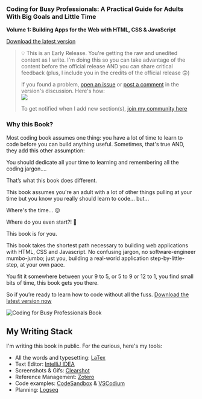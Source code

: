 ### Coding for Busy Professionals: A Practical Guide for Adults With Big Goals and Little Time

**Volume 1: Building Apps for the Web with HTML, CSS & JavaScript**

[Download the latest version](https://github.com/deletosh/book-CodingForBusyPros/releases)

> 💡 This is an Early Release. You're getting the raw and unedited content as I write. I'm doing this so you can take
> advantage of the content before the official release AND you can share critical feedback (plus, I include you in the
> credits of the official release 🙃)
>
> If you found a problem, [open an issue](https://github.com/deletosh/book-CodingForBusyPros/issues)
> or [post a comment](https://github.com/deletosh/book-CodingForBusyPros/releases) in the version's discussion. Here's
> how:  
> ![](https://i.imgur.com/OHZa2Zl.png)
>
> To get notified when I add new section(s), [join my community here](https://deletosh.com/community)

### Why this Book?

Most coding book assumes one thing: you have a lot of time to learn to code before you can build anything useful.
Sometimes, that's true AND, they add this other assumption:

You should dedicate all your time to learning and remembering all the coding jargon....

That’s what this book does different.

This book assumes you're an adult with a lot of other things pulling at your time but you know you really should learn
to code... but...

Where's the time... 😖

Where do you even start?! 🤔

This book is for you.

This book takes the shortest path necessary to building web applications with HTML, CSS and Javascript. No confusing
jargon, no software-engineer mumbo-jumbo; just you, building a real-world application step-by-little-step, at your own
pace.

You fit it somewhere between your 9 to 5, or 5 to 9 or 12 to 1, you find small bits of time, this book gets you there.

So if you’re ready to learn how to code without all the
fuss. [Download the latest version now](https://github.com/deletosh/book-CodingForBusyPros/releases)

![Coding for Busy Professionals Book](https://github.com/deletosh/book-CodingForBusyPros/actions/workflows/compileandrelease.yml/badge.svg)

## My Writing Stack

I'm writing this book in public. For the curious, here's my tools:

- All the words and typesetting: [LaTex](https://www.latex-project.org/)
- Text Editor: [IntelliJ IDEA](https://www.jetbrains.com/idea/)
- Screenshots & Gifs: [Clearshot](https://cleanshot.com/)
- Reference Management: [Zotero](https://www.zotero.org/)
- Code examples: [CodeSandbox](https://codesandbox.io) & [VSCodium](https://vscodium.com/)
- Planning: [Logseq](https://logseq.com/)
